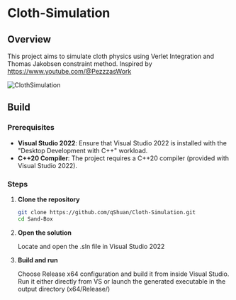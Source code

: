 # Cloth-Simulation

## Overview
This project aims to simulate cloth physics using Verlet Integration and Thomas Jakobsen constraint method.
Inspired by https://www.youtube.com/@PezzzasWork

![ClothSimulation](https://github.com/user-attachments/assets/5d6783dd-edab-4b5a-9d54-321af4beacb2)

## Build

### Prerequisites

- **Visual Studio 2022**: Ensure that Visual Studio 2022 is installed with the "Desktop Development with C++" workload.
- **C++20 Compiler**: The project requires a C++20 compiler (provided with Visual Studio 2022).

### Steps

1. **Clone the repository**
   ```bash
   git clone https://github.com/qShuan/Cloth-Simulation.git
   cd Sand-Box

2. **Open the solution**
   
      Locate and open the .sln file in Visual Studio 2022

4. **Build and run**
   
      Choose Release x64 configuration and build it from inside Visual Studio. Run it either directly from VS or launch the generated executable in the output directory (x64/Release/)
